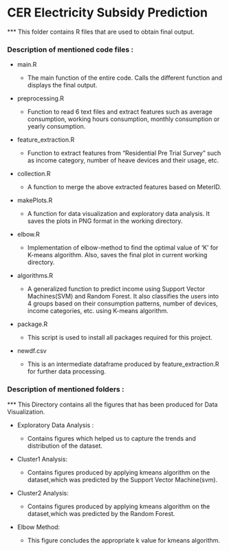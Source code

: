 #  CER Electricity Subsidy Prediction

*** This folder contains R files that are used to obtain final output.

### Description of mentioned code files :

- main.R 
	* The main function of the entire code. Calls the different function and displays the final output.

- preprocessing.R
	* Function to read 6 text files and extract features such as average consumption, working hours consumption, monthly consumption or 	      yearly consumption.

- feature_extraction.R
	* Function to extract features from “Residential Pre Trial Survey” such as income category, number of heave devices and their 		  usage, etc.

- collection.R
	* A function to merge the above extracted features based on MeterID.

- makePlots.R
	* A function for data visualization and exploratory data analysis. It saves the plots in PNG format in the working directory.

- elbow.R
	* Implementation of elbow-method to find the optimal value of ‘K’ for K-means algorithm.
	  Also, saves the final plot in current working directory.

- algorithms.R
	* A generalized function to predict income using Support Vector Machines(SVM) and  Random Forest. It also classifies the users into 	      4 groups based on their consumption patterns, number of devices, income categories, etc. using K-means algorithm.

- package.R
	* This script is used to install all packages required for this project. 

- newdf.csv 
	* This is an intermediate dataframe produced by feature_extraction.R for further data processing.
	
	
### Description of mentioned folders :

*** This Directory contains all the figures that has been produced for Data Visualization.

- Exploratory Data Analysis :
	* Contains figures which helped us to capture the trends and distribution of the dataset.

- Cluster1 Analysis: 
	* Contains figures produced by applying kmeans algorithm on the dataset,which was predicted by the 					  Support Vector Machine(svm). 

- Cluster2 Analysis: 
	* Contains figures produced by applying kmeans algorithm on the dataset,which was predicted by the 					  Random Forest.

- Elbow Method: 
	* This figure concludes the appropriate k value for kmeans algorithm.

